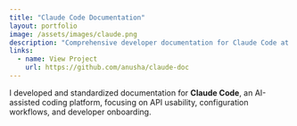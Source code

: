 ```yaml
---
title: "Claude Code Documentation"
layout: portfolio
image: /assets/images/claude.png
description: "Comprehensive developer documentation for Claude Code at Anthropic."
links:
  - name: View Project
    url: https://github.com/anusha/claude-doc
---
```

I developed and standardized documentation for **Claude Code**, an AI-assisted coding platform, focusing on API usability, configuration workflows, and developer onboarding.
